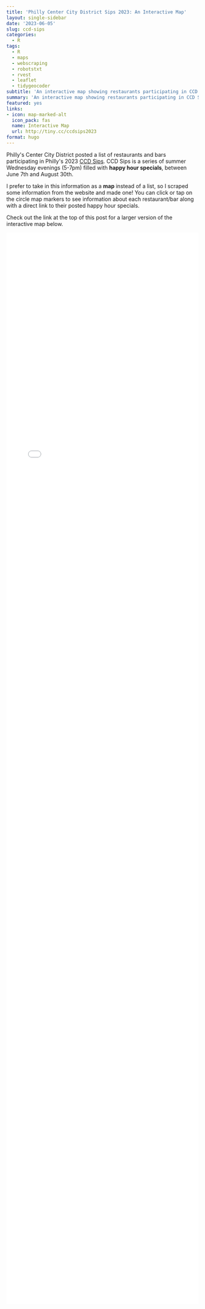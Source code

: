 ```yaml
---
title: 'Philly Center City District Sips 2023: An Interactive Map'
layout: single-sidebar
date: '2023-06-05'
slug: ccd-sips
categories:
  - R
tags:
  - R
  - maps
  - webscraping
  - robotstxt
  - rvest
  - leaflet
  - tidygeocoder
subtitle: 'An interactive map showing restaurants participating in CCD Sips 2023'
summary: 'An interactive map showing restaurants participating in CCD Sips 2023'
featured: yes
links:
- icon: map-marked-alt
  icon_pack: fas
  name: Interactive Map
  url: http://tiny.cc/ccdsips2023
format: hugo
---
```


Philly's Center City District posted a list of restaurants and bars participating in Philly's 2023 [CCD Sips](https://centercityphila.org/explore-center-city/ccdsips). CCD Sips is a series of summer Wednesday evenings (5-7pm) filled with **happy hour specials**, between June 7th and August 30th.

I prefer to take in this information as a **map** instead of a list, so I scraped some information from the website and made one! You can click or tap on the circle map markers to see information about each restaurant/bar along with a direct link to their posted happy hour specials.

Check out the link at the top of this post for a larger version of the interactive map below.

<!--https://dannyda.com/2021/06/09/how-to-make-html-iframe-responsive-iframe-height-equal-to-viewport-screen-height/-->
<style>
iframe {
display: block;
background: #FFFFFF;
border: none; /* Reset default border */
height: 70vh; /* Viewport-relative units */
width: 100%;
}
</style>
<iframe src="map.html" scrolling="no">
</iframe>
